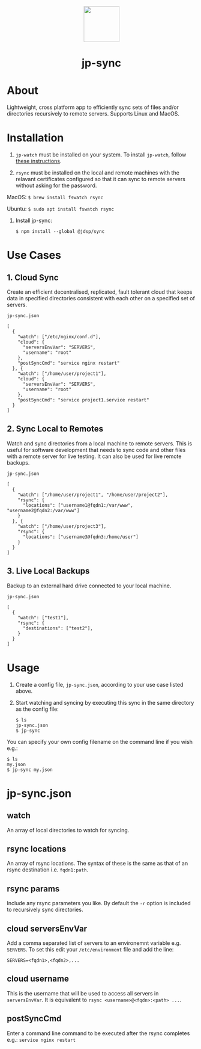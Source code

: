 <div align="center">
  <img style="height:95px" src="https://jdspugh.github.io/image/jp-sync/jp-sync-logo.png" />
  <h1>jp-sync</h1>
</div>

# About

Lightweight, cross platform app to efficiently sync sets of files and/or directories recursively to remote servers. Supports Linux and MacOS.

# Installation

1. `jp-watch` must be installed on your system. To install `jp-watch`, follow [these instructions](https://github.com/jdspugh/jp-watch-c).

1. `rsync` must be installed on the local and remote machines with the relavant certificates configured so that it can sync to remote servers without asking for the password.

MacOS: `$ brew install fswatch rsync`

Ubuntu: `$ sudo apt install fswatch rsync`

1. Install jp-sync:

    ```
    $ npm install --global @jdsp/sync
    ```

# Use Cases

## 1. Cloud Sync

Create an efficient decentralised, replicated, fault tolerant cloud that keeps data in specified directories consistent with each other on a specified set of servers.

`jp-sync.json`
```
[
  {
    "watch": ["/etc/nginx/conf.d"],
    "cloud": {
      "serversEnvVar": "SERVERS",
      "username": "root"
    },
    "postSyncCmd": "service nginx restart"
  }, {
    "watch": ["/home/user/project1"],
    "cloud": {
      "serversEnvVar": "SERVERS",
      "username": "root"
    },
    "postSyncCmd": "service project1.service restart"
  }
]
```

## 2. Sync Local to Remotes

Watch and sync directories from a local machine to remote servers. This is useful for software development that needs to sync code and other files with a remote server for live testing. It can also be used for live remote backups.

`jp-sync.json`
```
[
  {
    "watch": ["/home/user/project1", "/home/user/project2"],
    "rsync": {
      "locations": ["username1@fqdn1:/var/www", "username2@fqdn2:/var/www"]
    }
  }, {
    "watch": ["/home/user/project3"],
    "rsync": {
      "locations": ["username3@fqdn3:/home/user"]
    }
  }
]
```

## 3. Live Local Backups

Backup to an external hard drive connected to your local machine.

`jp-sync.json`
```
[
  {
    "watch": ["test1"],
    "rsync": {
      "destinations": ["test2"],
    }
  }
]
```

# Usage

1. Create a config file, `jp-sync.json`, according to your use case listed above.

2. Start watching and syncing by executing this sync in the same directory as the config file:

    ```
    $ ls
    jp-sync.json
    $ jp-sync
    ```

You can specify your own config filename on the command line if you wish e.g.:

```
$ ls
my.json
$ jp-sync my.json
```

# jp-sync.json

## watch

An array of local directories to watch for syncing.

## rsync locations

An array of rsync locations. The syntax of these is the same as that of an rsync destination i.e. `fqdn1:path`.

## rsync params

Include any rsync parameters you like. By default the `-r` option is included to recursively sync directories.

## cloud serversEnvVar

Add a comma separated list of servers to an environemnt variable e.g. `SERVERS`. To set this edit your `/etc/environment` file and add the line:

```
SERVERS=<fqdn1>,<fqdn2>,...
```

## cloud username

This is the username that will be used to access all servers in `serversEnvVar`. It is equivalent to `rsync <username>@<fqdn>:<path> ...`.

## postSyncCmd

Enter a command line command to be executed after the rsync completes e.g.: `service nginx restart`
